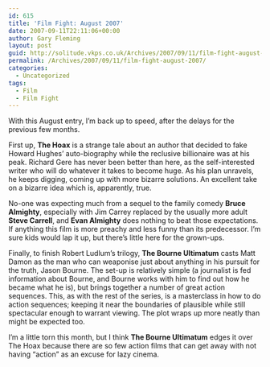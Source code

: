```yaml
---
id: 615
title: 'Film Fight: August 2007'
date: 2007-09-11T22:11:06+00:00
author: Gary Fleming
layout: post
guid: http://solitude.vkps.co.uk/Archives/2007/09/11/film-fight-august-2007/
permalink: /Archives/2007/09/11/film-fight-august-2007/
categories:
  - Uncategorized
tags:
  - Film
  - Film Fight
---
```

With this August entry, I&#8217;m back up to speed, after the delays for the previous few months.

First up, **The Hoax** is a strange tale about an author that decided to fake Howard Hughes&#8217; auto-biography while the reclusive billionaire was at his peak. Richard Gere has never been better than here, as the self-interested writer who will do whatever it takes to become huge. As his plan unravels, he keeps digging, coming up with more bizarre solutions. An excellent take on a bizarre idea which is, apparently, true.

No-one was expecting much from a sequel to the family comedy **Bruce Almighty**, especially with Jim Carrey replaced by the usually more adult **Steve Carrell**, and **Evan Almighty** does nothing to beat those expectations. If anything this film is more preachy and less funny than its predecessor. I&#8217;m sure kids would lap it up, but there&#8217;s little here for the grown-ups.

Finally, to finish Robert Ludlum&#8217;s trilogy, **The Bourne Ultimatum** casts Matt Damon as the man who can weaponise just about anything in his pursuit for the truth, Jason Bourne. The set-up is relatively simple (a journalist is fed information about Bourne, and Bourne works with him to find out how he became what he is), but brings together a number of great action sequences. This, as with the rest of the series, is a masterclass in how to do action sequences; keeping it near the boundaries of plausible while still spectacular enough to warrant viewing. The plot wraps up more neatly than might be expected too.

I&#8217;m a little torn this month, but I think **The Bourne Ultimatum** edges it over The Hoax because there are so few action films that can get away with not having &#8220;action&#8221; as an excuse for lazy cinema.